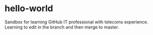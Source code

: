 # hello-world
Sandbox for learning GitHub
IT professional with telecoms experience.
Learning to edit in the branch and then merge to master.
